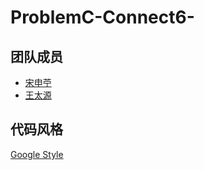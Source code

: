 # ProblemC-Connect6-
## 团队成员<br>
* [宋申苧](https://github.com/shenningsong)<br>
* [王太源](https://github.com/RoseAlice2018)

## 代码风格
[Google Style](https://google.github.io/styleguide/cppguide.html)
